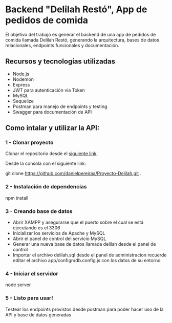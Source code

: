 # Backend "Delilah Restó", App de pedidos de comida

El objetivo del trabajo es generar el backend de una app de pedidos de comida llamada Delilah Restó, generando la arquitectura, bases de datos relacionales, endpoints funcionales y documentación.

## Recursos y tecnologías utilizadas

* Node.js
* Nodemon
* Express
* JWT para autenticación via Token
* MySQL
* Sequelize
* Postman para manejo de endpoints y testing
* Swagger para documentación de API

## Como intalar y utilizar la API:

### 1 - Clonar proyecto
Clonar el repositorio desde el [siguiente link](https://github.com/danielpereiraa/Proyecto-Delilah/tree/master).

Desde la consola con el siguiente link:

git clone https://github.com/danielpereiraa/Proyecto-Delilah.git .

### 2 - Instalación de dependencias
npm install

### 3 - Creando base de datos
* Abrir XAMPP y asegurarse que el puerto sobre el cual se está ejecutando es el 3306
* Inicializar los servicios de Apache y MySQL
* Abrir el panel de control del servicio MySQL
* Generar una nueva base de datos llamada delilah desde el panel de control
* Importar el archivo delilah.sql desde el panel de administracion recuerde editar el archivo app/confign/db.config.js con los datos de su entorno

### 4 - Iniciar el servidor
node server

### 5 - Listo para usar!
Testear los endpoints provistos desde postman para poder hacer uso de la API y base de datos generadas

